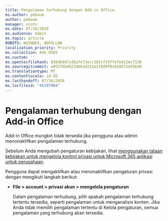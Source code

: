 ```yaml
---
title: Pengalaman terhubung dengan Add-in Office
ms.author: pebaum
author: pebaum
manager: scotv
ms.date: 07/16/2020
ms.audience: Admin
ms.topic: article
ROBOTS: NOINDEX, NOFOLLOW
localization_priority: Priority
ms.collection: Adm_O365
ms.custom: ''
ms.openlocfilehash: 8384b947cd8a7e73ecc383cf297fe7e9224cf130
ms.sourcegitcommit: a05276bd623466ad211e1f8d9f0c616672dd3640
ms.translationtype: MT
ms.contentlocale: id-ID
ms.lasthandoff: 07/16/2020
ms.locfileid: "45197984"
---
```

# <a name="connected-experience-with-office-add-ins"></a>Pengalaman terhubung dengan Add-in Office

Add-in Office mungkin tidak tersedia jika pengguna atau admin menonaktifkan pengalaman terhubung.

Sebelum Anda mengubah pengaturan kebijakan, lihat [menggunakan tataan kebijakan untuk mengelola kontrol privasi untuk Microsoft 365 aplikasi untuk perusahaan](https://docs.microsoft.com/deployoffice/privacy/manage-privacy-controls).

Pengguna dapat mengaktifkan atau menonaktifkan pengaturan privasi dengan mengikuti langkah berikut:

- **File > account > privasi akun > mengelola pengaturan** 

    Dalam pengalaman terhubung, pilih apakah pengalaman terhubung tertentu tersedia, seperti pengalaman untuk menganalisis konten. Jika Anda tidak memilih pengalaman tertentu di Kelola pengaturan, semua pengalaman yang terhubung akan tersedia.
